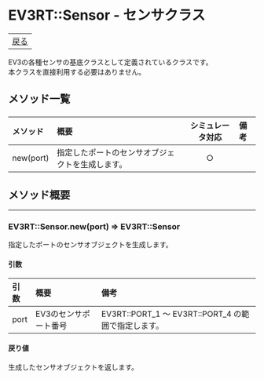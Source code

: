 # EV3RT::Sensor - センサクラス

<table width="100%"><tr><td align="right"><a href="README.md">戻る</a></td></tr></table>

EV3の各種センサの基底クラスとして定義されているクラスです。  
本クラスを直接利用する必要はありません。

## メソッド一覧

### 

|メソッド|概要|シミュレータ対応|備考|
|:--|:--|:-:|:--|
|new(port)|指定したポートのセンサオブジェクトを生成します。|○||

## メソッド概要

---

### EV3RT::Sensor.new(port) => EV3RT::Sensor

指定したポートのセンサオブジェクトを生成します。

#### 引数

|引数|概要|備考|
|:--|:--|:--|
|port|EV3のセンサポート番号|EV3RT::PORT_1 〜 EV3RT::PORT_4 の範囲で指定します。|

#### 戻り値

生成したセンサオブジェクトを返します。
